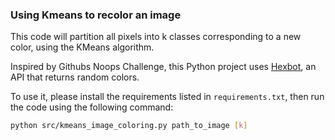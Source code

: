 
### Using Kmeans to recolor an image

This code will partition all pixels into k classes corresponding to a new color, using the KMeans algorithm.

Inspired by Githubs Noops Challenge, this Python project uses 
[Hexbot](https://github.com/noops-challenge/hexbot), an API that returns random colors.

To use it, please install the requirements listed in `requirements.txt`, then run the code 
using the following command:
```bash
python src/kmeans_image_coloring.py path_to_image [k]
```